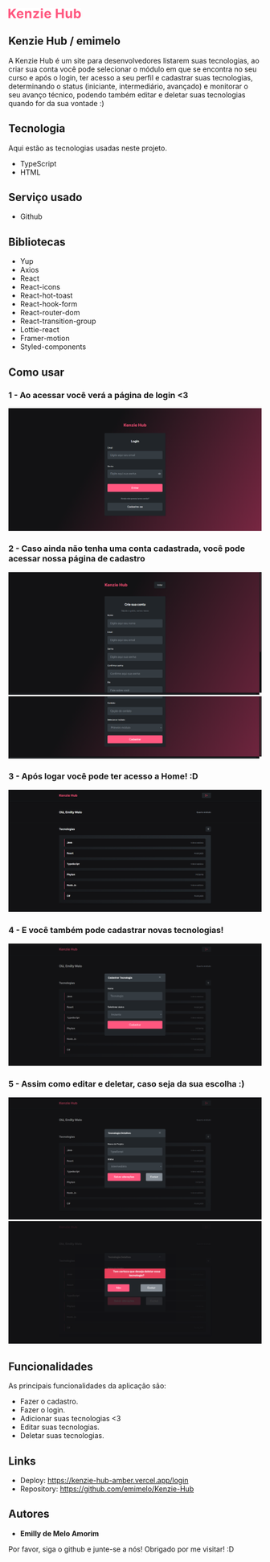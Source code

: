 
![Logo of the project](https://github.com/emimelo/Kenzie-Hub/blob/main/src/readme/Logo_KenzieHub.png)


## Kenzie Hub / emimelo
A Kenzie Hub é um site para desenvolvedores listarem suas tecnologias, ao criar sua conta você pode selecionar o módulo em que se encontra no seu curso e após o login, ter acesso a seu perfil e cadastrar suas tecnologias, determinando o status (iniciante, intermediário, avançado) e monitorar o seu avanço técnico, podendo também editar e deletar suas tecnologias quando for da sua vontade :)


## Tecnologia 

Aqui estão as tecnologias usadas neste projeto.

* TypeScript
* HTML

## Serviço usado

* Github

## Bibliotecas

* Yup
* Axios
* React
* React-icons
* React-hot-toast
* React-hook-form
* React-router-dom
* React-transition-group
* Lottie-react
* Framer-motion
* Styled-components

## Como usar

### 1 - Ao acessar você verá a página de login <3

![Login image](https://github.com/emimelo/Kenzie-Hub/blob/main/src/readme/Login.png)

### 2 - Caso ainda não tenha uma conta cadastrada, você pode acessar nossa página de cadastro 

![Register image](https://github.com/emimelo/Kenzie-Hub/blob/main/src/readme/Register_1.png)
![Register image](https://github.com/emimelo/Kenzie-Hub/blob/main/src/readme/Register_2.png)

### 3 - Após logar você pode ter acesso a Home! :D

![Home image](https://github.com/emimelo/Kenzie-Hub/blob/main/src/readme/Home.png)

### 4 - E você também pode cadastrar novas tecnologias!

![Modal Create Tech](https://github.com/emimelo/Kenzie-Hub/blob/main/src/readme/Home_Modal_1.png)

### 5 - Assim como editar e deletar, caso seja da sua escolha :)

![Modal Edit Tech](https://github.com/emimelo/Kenzie-Hub/blob/main/src/readme/Home_Modal_2.png)
![Modal Delete Tech](https://github.com/emimelo/Kenzie-Hub/blob/main/src/readme/Home_Modal_3.png)

## Funcionalidades

As principais funcionalidades da aplicação são:

 - Fazer o cadastro.
 - Fazer o login.
 - Adicionar suas tecnologias <3
 - Editar suas tecnologias.
 - Deletar suas tecnologias.

## Links
  - Deploy: https://kenzie-hub-amber.vercel.app/login
  - Repository: https://github.com/emimelo/Kenzie-Hub

  ## Autores

  * **Emilly de Melo Amorim** 

  Por favor, siga o github e junte-se a nós!
  Obrigado por me visitar! :D
